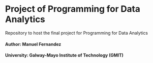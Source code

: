 # Project of Programming for Data Analytics
Repository to host the final project for Programming for Data Analytics
#### Author: Manuel Fernandez 
#### University: Galway-Mayo Institute of Technology (GMIT)
